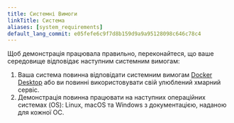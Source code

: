```yaml
---
title: Системні Вимоги
linkTitle: Система
aliases: [system_requirements]
default_lang_commit: e05fefe6c9f7d8b159d9a9a95128098c646c78c4
---
```


Щоб демонстрація працювала правильно, переконайтеся, що ваше середовище відповідає наступним системним вимогам:

1. Ваша система повинна відповідати системним вимогам [Docker Desktop](https://docs.docker.com/desktop) або ви повинні використовувати свій улюблений хмарний сервіс.
2. Демонстрація повинна працювати на наступних операційних системах (OS): Linux, macOS та Windows з документацією, наданою для кожної ОС.
